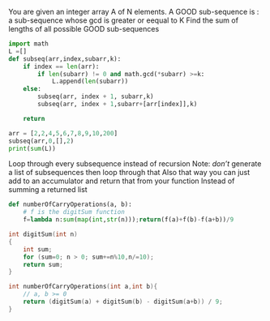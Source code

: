 You are given an integer array A of N elements. A GOOD sub-sequence is : a sub-sequence whose gcd is greater or eequal to K Find the sum of lengths of all possible GOOD sub-sequences

```python
import math
L =[]
def subseq(arr,index,subarr,k):
    if index == len(arr):
        if len(subarr) != 0 and math.gcd(*subarr) >=k:
            L.append(len(subarr))
    else:
        subseq(arr, index + 1, subarr,k)
        subseq(arr, index + 1,subarr+[arr[index]],k)

    return

arr = [2,2,4,5,6,7,8,9,10,200]
subseq(arr,0,[],2)
print(sum(L))
```

Loop through every subsequence instead of recursion
Note: _don’t_ generate a list of subsequences then loop through that
Also that way you can just add to an accumulator and return that from your function
Instead of summing a returned list


```python
def numberOfCarryOperations(a, b):
    # f is the digitSum function
    f=lambda n:sum(map(int,str(n)));return(f(a)+f(b)-f(a+b))/9
```

```cpp
int digitSum(int n)
{
    int sum;
    for (sum=0; n > 0; sum+=n%10,n/=10);
    return sum;
}

int numberOfCarryOperations(int a,int b){
    // a, b >= 0
    return (digitSum(a) + digitSum(b) - digitSum(a+b)) / 9;
}
```
